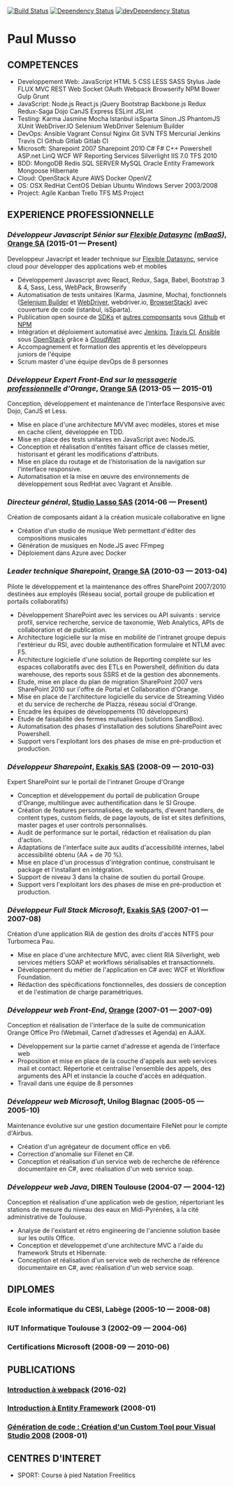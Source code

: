 [![Build Status](https://travis-ci.org/popul/cv.svg?branch=master)](https://travis-ci.org/popul/cv)
[![Dependency Status](https://david-dm.org/popul/cv.svg)](https://david-dm.org/studiolasso/cv)
[![devDependency Status](https://david-dm.org/popul/cv/dev-status.svg)](https://david-dm.org/popul/cv#info=devDependencies)


Paul Musso
============






## COMPETENCES

  - Developpement Web: JavaScript HTML 5 CSS LESS SASS Stylus Jade FLUX MVC REST Web Socket OAuth Webpack Browserify NPM Bower Gulp Grunt 
  - JavaScript: Node.js React.js jQuery Bootstrap Backbone.js Redux Redux-Saga Dojo CanJS Express ESLint JSLint 
  - Testing: Karma Jasmine Mocha Istanbul isSparta Sinon.JS PhantomJS XUnit WebDriver.IO Selenium WebDriver Selenium Builder 
  - DevOps: Ansible Vagrant Consul Nginx Git SVN TFS Mercurial Jenkins Travis CI Github Gitlab Gitlab CI 
  - Microsoft: Sharepoint 2007 Sharepoint 2010 C# F# C++ Powershell ASP.net LinQ WCF WF Reporting Services Silverlight IIS 7.0 TFS 2010 
  - BDD: MongoDB Redis SQL SERVER MySQL Oracle Entity Framework Mongoose Hibernate 
  - Cloud: OpenStack Azure AWS Docker OpenVZ 
  - OS: OSX RedHat CentOS Debian Ubuntu Windows Server 2003/2008 
  - Project: Agile Kanban Trello TFS MS Project 

## EXPERIENCE PROFESSIONNELLE

### *Développeur Javascript Sénior sur [Flexible Datasync](https://datasync.orange.com) ([mBaaS](https://en.wikipedia.org/wiki/Mobile_backend_as_a_service))*, [Orange SA](http://www.orange.com) (2015-01 — Present)

Developpeur Javacript et leader technique sur [Flexible Datasync](https://datasync.orange.com), service cloud pour développer des applications web et mobiles
  - Développement Javascript avec React, Redux, Saga, Babel, Bootstrap 3 & 4, Sass, Less, WebPack, Browserify
  - Automatisation de tests unitaires (Karma, Jasmine, Mocha), fonctionnels ([Selenium Builder](http://seleniumbuilder.github.io/se-builder/) et [WebDriver](https://github.com/SeleniumHQ/selenium/wiki/WebDriverJs), webdriver.io, [BrowserStack](https://www.browserstack.com)) avec couverture de code (istanbul, isSparta).
  - Publication open source de [SDKs](https://github.com/webcom-components) et [autres componsants](https://github.com/paulmusso) sous [Github](https://github.com)  et [NPM](https://www.npmjs.com/package/webcom)
  - Intégration et déploiement automatisé avec [Jenkins](https://jenkins.io/), [Travis CI](https://travis-ci.org), [Ansible](https://www.ansible.com) sous [OpenStack](https://www.openstack.org/) grâce à [CloudWatt](https://www.cloudwatt.com/)
  - Accompagnement et formation des apprentis et les développeurs juniors de l'équipe
  - Scrum master d'une équipe devOps de 8 personnes

### *Développeur Expert Front-End sur la [messagerie professionnelle](https://messageriepro3.orange.fr) d'Orange*, [Orange SA](http://www.orange.com) (2013-05 — 2015-01)

Conception, développement et maintenance de l'interface Responsive avec Dojo, CanJS et Less. 
  - Mise en place d'une architecture MVVM avec modèles, stores et mise en cache client, développée en TDD.
  - Mise en place des tests unitaires en JavaScript avec NodeJS.
  - Conception et réalisation d'entités faisant office de classes métier, historisant et gérant les modifications d'attributs.
  - Mise en place du routage et de l'historisation de la navigation sur l'interface responsive.
  - Automatisation et la mise en œuvre des environnements de développement sous RedHat avec Vagrant et Ansible.

### *Directeur général*, [Studio Lasso SAS](https://github.com/StudioLasso) (2014-06 — Present)

Création de composants aidant à la création musicale collaborative en ligne
  - Création d'un studio de musique Web permettant d'éditer des compositions musicales
  - Génération de musiques en Node.JS avec FFmpeg
  - Déploiement dans Azure avec Docker

### *Leader technique Sharepoint*, [Orange SA](http://www.orange.com) (2010-03 — 2013-04)

Pilote le développement et la maintenance des offres SharePoint 2007/2010 destinées aux employés (Réseau social, portail groupe de publication et portails collaboratifs)
  - Développement SharePoint avec les services ou API suivants : service profil, service recherche, service de taxonomie, Web Analytics, APIs de collaboration et de publication.
  - Architecture logicielle sur la mise en mobilité de l'intranet groupe depuis l'extérieur du RSI, avec double authentification formulaire et NTLM avec F5.
  - Architecture logicielle d'une solution de Reporting complète sur les espaces collaboratifs avec des ETLs en Powershell, définition du data warehouse, des reports sous SSRS et de la gestion des abonnements.
  - Etude, mise en place du plan de migration SharePoint 2007 vers SharePoint 2010 sur l'offre de Portal et Collaboration d'Orange.
  - Mise en place de l'architecture logicielle du service de Streaming Vidéo et du service de recherche de Plazza, réseau social d'Orange.
  - Encadre les équipes de développements (10 développeurs)
  - Etude de faisabilité des fermes mutualisées (solutions SandBox).
  - Automatisation des phases d'installation des solutions SharePoint avec Powershell.
  - Support vers l'exploitant lors des phases de mise en pré-production et production.

### *Développeur Sharepoint*, [Exakis SAS](http://www.exakis.com/) (2008-09 — 2010-03)

Expert SharePoint sur le portail de l'intranet Groupe d'Orange
  - Conception et développement du portail de publication Groupe d'Orange, multilingue avec authentification dans le SI Groupe.
  - Création de features personnalisées, de webparts, d'event handlers, de content types, custom fields, de page layouts, de list et sites definitions, master pages et user controls personnalisés.
  - Audit de performance sur le portail, rédaction et réalisation du plan d'action.
  - Adaptations de l'interface suite aux audits d'accessibilité internes, label accessibilité obtenu (AA + de 70 %).
  - Mise en place d'un processus d'intégration continue, construisant le package et l'installant en intégration.
  - Support de niveau 3 dans la chaine de soutien du portail Groupe.
  - Support vers l'exploitant lors des phases de mise en pré-production et production.

### *Développeur Full Stack Microsoft*, [Exakis SAS](http://www.exakis.com/) (2007-01 — 2007-08)

Création d’une application RIA de gestion des droits d'accès NTFS pour Turbomeca Pau.
  - Mise en place d'une architecture MVC, avec client RIA Silverlight, web services métiers SOAP et workflows sérialisables et transactionnels.
  - Développement du métier de l'application en C# avec WCF et Workflow Foundation.
  - Rédaction des spécifications fonctionnelles, des dossiers de conception et de l'estimation de charge paramétriques.

### *Développeur web Front-End*, [Orange](http://www.orange.com/) (2007-01 — 2007-09)

Conception et réalisation de l'interface de la suite de communication Orange Office Pro (Webmail, Carnet d’adresses et Agenda) en AJAX.
  - Développement sur la partie carnet d'adresse et agenda de l'interface web
  - Proposition et mise en place de la couche d'appels aux web services mail et contact. Répertorie et centralise l'ensemble des appels, des arguments des API et instancie la couche d'accès en adéquation.
  - Travail dans une équipe de 8 personnes

### *Développeur web Microsoft*, Unilog Blagnac (2005-05 — 2005-10)

Maintenance évolutive sur une gestion documentaire FileNet pour le compte d'Airbus.
  - Création d'un agrégateur de document office en vb6.
  - Correction d'anomalie sur Filenet en C#.
  - Conception et réalisation d'un service web de recherche de référence documentaire en C#, avec réalisation d'un web service soap.

### *Développeur web Java*, DIREN Toulouse (2004-07 — 2004-12)

Conception et réalisation d'une application web de gestion, répertoriant les stations de mesure du niveau des eaux en Midi-Pyrénées, à la cité administrative de Toulouse.
  - Analyse de l'existant et rétro engineering de l'ancienne solution basée sur les outils Office.
  - Conception et développemet d'une architecture MVC à l'aide du framework Struts et Hibernate.
  - Conception et réalisation d'un service web de recherche de référence documentaire en C#, avec réalisation d'un web service soap.




## DIPLOMES

### Ecole informatique du CESI, Labège (2005-10 — 2008-08)



### IUT Informatique Toulouse 3 (2002-09 — 2004-06)



### Certifications Microsoft (2008-09 — 2010-06)






## PUBLICATIONS

### [Introduction à webpack](https://youtu.be/UrVQDZVe0xE) (2016-02)



### [Introduction à Entity Framework](http://pmusso.developpez.com/tutoriels/dotnet/entity-framework/introduction/) (2008-01)



### [Génération de code : Création d'un Custom Tool pour Visual Studio 2008](http://pmusso.developpez.com/tutoriels/dotnet/visual-studio/custom-tool/) (2008-01)









## CENTRES D'INTERET

- SPORT: Course à pied Natation Freelitics 


